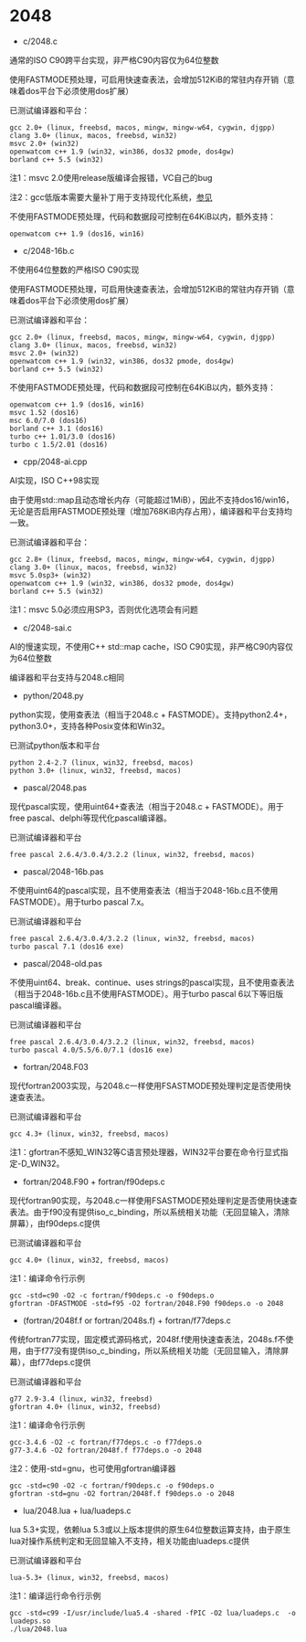 # 2048

* c/2048.c

通常的ISO C90跨平台实现，非严格C90内容仅为64位整数

使用FASTMODE预处理，可启用快速查表法，会增加512KiB的常驻内存开销（意味着dos平台下必须使用dos扩展）

已测试编译器和平台：
```
gcc 2.0+ (linux, freebsd, macos, mingw, mingw-w64, cygwin, djgpp)
clang 3.0+ (linux, macos, freebsd, win32)
msvc 2.0+ (win32)
openwatcom c++ 1.9 (win32, win386, dos32 pmode, dos4gw)
borland c++ 5.5 (win32)
```

注1：msvc 2.0使用release版编译会报错，VC自己的bug

注2：gcc低版本需要大量补丁用于支持现代化系统，[参见](https://github.com/jackyjkchen/legacy-gcc)


不使用FASTMODE预处理，代码和数据段可控制在64KiB以内，额外支持：
```
openwatcom c++ 1.9 (dos16, win16)
```


* c/2048-16b.c

不使用64位整数的严格ISO C90实现

使用FASTMODE预处理，可启用快速查表法，会增加512KiB的常驻内存开销（意味着dos平台下必须使用dos扩展）

已测试编译器和平台：
```
gcc 2.0+ (linux, freebsd, macos, mingw, mingw-w64, cygwin, djgpp)
clang 3.0+ (linux, macos, freebsd, win32)
msvc 2.0+ (win32)
openwatcom c++ 1.9 (win32, win386, dos32 pmode, dos4gw)
borland c++ 5.5 (win32)
```

不使用FASTMODE预处理，代码和数据段可控制在64KiB以内，额外支持：
```
openwatcom c++ 1.9 (dos16, win16)
msvc 1.52 (dos16)
msc 6.0/7.0 (dos16)
borland c++ 3.1 (dos16)
turbo c++ 1.01/3.0 (dos16)
turbo c 1.5/2.01 (dos16)
```


* cpp/2048-ai.cpp

AI实现，ISO C++98实现

由于使用std::map且动态增长内存（可能超过1MiB），因此不支持dos16/win16，无论是否启用FASTMODE预处理（增加768KiB内存占用），编译器和平台支持均一致。

已测试编译器和平台：
```
gcc 2.8+ (linux, freebsd, macos, mingw, mingw-w64, cygwin, djgpp)
clang 3.0+ (linux, macos, freebsd, win32)
msvc 5.0sp3+ (win32)
openwatcom c++ 1.9 (win32, win386, dos32 pmode, dos4gw)
borland c++ 5.5 (win32)
```

注1：msvc 5.0必须应用SP3，否则优化选项会有问题


* c/2048-sai.c

AI的慢速实现，不使用C++ std::map cache，ISO C90实现，非严格C90内容仅为64位整数

编译器和平台支持与2048.c相同



* python/2048.py

python实现，使用查表法（相当于2048.c + FASTMODE）。支持python2.4+，python3.0+，支持各种Posix变体和Win32。

已测试python版本和平台
```
python 2.4-2.7 (linux, win32, freebsd, macos)
python 3.0+ (linux, win32, freebsd, macos)
```


* pascal/2048.pas

现代pascal实现，使用uint64+查表法（相当于2048.c + FASTMODE）。用于free pascal、delphi等现代化pascal编译器。

已测试编译器和平台
```
free pascal 2.6.4/3.0.4/3.2.2 (linux, win32, freebsd, macos)
```


* pascal/2048-16b.pas

不使用uint64的pascal实现，且不使用查表法（相当于2048-16b.c且不使用FASTMODE）。用于turbo pascal 7.x。

已测试编译器和平台
```
free pascal 2.6.4/3.0.4/3.2.2 (linux, win32, freebsd, macos)
turbo pascal 7.1 (dos16 exe)
```


* pascal/2048-old.pas

不使用uint64、break、continue、uses strings的pascal实现，且不使用查表法（相当于2048-16b.c且不使用FASTMODE）。用于turbo pascal 6以下等旧版pascal编译器。

已测试编译器和平台
```
free pascal 2.6.4/3.0.4/3.2.2 (linux, win32, freebsd, macos)
turbo pascal 4.0/5.5/6.0/7.1 (dos16 exe)
```


* fortran/2048.F03

现代fortran2003实现，与2048.c一样使用FSASTMODE预处理判定是否使用快速查表法。

已测试编译器和平台
```
gcc 4.3+ (linux, win32, freebsd, macos)
```

注1：gfortran不感知_WIN32等C语言预处理器，WIN32平台要在命令行显式指定-D_WIN32。



* fortran/2048.F90 + fortran/f90deps.c

现代fortran90实现，与2048.c一样使用FSASTMODE预处理判定是否使用快速查表法。由于f90没有提供iso_c_binding，所以系统相关功能（无回显输入，清除屏幕），由f90deps.c提供

已测试编译器和平台
```
gcc 4.0+ (linux, win32, freebsd, macos)
```

注1：编译命令行示例
```
gcc -std=c90 -O2 -c fortran/f90deps.c -o f90deps.o
gfortran -DFASTMODE -std=f95 -O2 fortran/2048.F90 f90deps.o -o 2048
```


* (fortran/2048f.f or fortran/2048s.f) + fortran/f77deps.c

传统fortran77实现，固定模式源码格式，2048f.f使用快速查表法，2048s.f不使用，由于f77没有提供iso_c_binding，所以系统相关功能（无回显输入，清除屏幕），由f77deps.c提供

已测试编译器和平台
```
g77 2.9-3.4 (linux, win32, freebsd)
gfortran 4.0+ (linux, win32, freebsd)
```

注1：编译命令行示例

```
gcc-3.4.6 -O2 -c fortran/f77deps.c -o f77deps.o
g77-3.4.6 -O2 fortran/2048f.f f77deps.o -o 2048
```

注2：使用-std=gnu，也可使用gfortran编译器

```
gcc -std=c90 -O2 -c fortran/f90deps.c -o f90deps.o
gfortran -std=gnu -O2 fortran/2048f.f f90deps.o -o 2048
```


* lua/2048.lua + lua/luadeps.c

lua 5.3+实现，依赖lua 5.3或以上版本提供的原生64位整数运算支持，由于原生lua对操作系统判定和无回显输入不支持，相关功能由luadeps.c提供

已测试编译器和平台
```
lua-5.3+ (linux, win32, freebsd, macos)
```

注1：编译运行命令行示例

```
gcc -std=c99 -I/usr/include/lua5.4 -shared -fPIC -O2 lua/luadeps.c  -o luadeps.so
./lua/2048.lua

```
